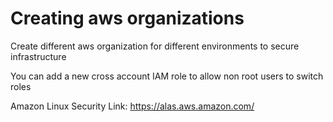 # Creating aws organizations

Create different aws organization for different environments to secure infrastructure

You can add a new cross account IAM role to allow non root users to switch roles

Amazon Linux Security Link:
https://alas.aws.amazon.com/
